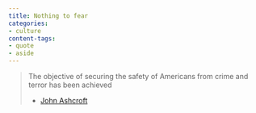 ```yaml
---
title: Nothing to fear
categories:
- culture
content-tags:
- quote
- aside
---
```


> The objective of securing the safety of Americans from crime and terror has been achieved
>
> - [John Ashcroft][1]

   [1]: http://www.timesonline.co.uk/article/0,,3-1351824,00.html
